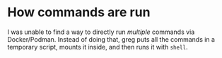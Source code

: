 # How commands are run

I was unable to find a way to directly run *multiple* commands via Docker/Podman. Instead of doing that, greg puts all the commands in a temporary script, mounts it inside, and then runs it with `shell`.
